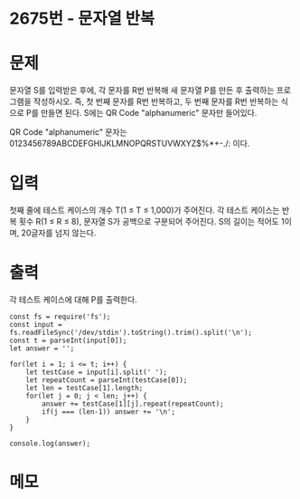 # 2675번 - 문자열 반복


# 문제
문자열 S를 입력받은 후에, 각 문자를 R번 반복해 새 문자열 P를 만든 후 출력하는 프로그램을 작성하시오. 즉, 첫 번째 문자를 R번 반복하고, 두 번째 문자를 R번 반복하는 식으로 P를 만들면 된다. S에는 QR Code "alphanumeric" 문자만 들어있다.

QR Code "alphanumeric" 문자는 0123456789ABCDEFGHIJKLMNOPQRSTUVWXYZ\$%*+-./: 이다.

# 입력
첫째 줄에 테스트 케이스의 개수 T(1 ≤ T ≤ 1,000)가 주어진다. 각 테스트 케이스는 반복 횟수 R(1 ≤ R ≤ 8), 문자열 S가 공백으로 구분되어 주어진다. S의 길이는 적어도 1이며, 20글자를 넘지 않는다. 

# 출력
각 테스트 케이스에 대해 P를 출력한다.
```
const fs = require('fs');
const input = fs.readFileSync('/dev/stdin').toString().trim().split('\n');
const t = parseInt(input[0]);
let answer = '';

for(let i = 1; i <= t; i++) {
    let testCase = input[i].split(' ');
    let repeatCount = parseInt(testCase[0]);
    let len = testCase[1].length;
    for(let j = 0; j < len; j++) {
        answer += testCase[1][j].repeat(repeatCount);
        if(j === (len-1)) answer += '\n';
    }
}

console.log(answer);
```

# 메모
